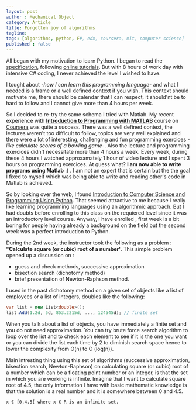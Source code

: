 ```yaml
---
layout: post
author : Mechanical Object
category: Article
title: Forgotten joy of algorithms
tagline: 
tags: [algorithms, python, F#, edx, coursera, mit, computer science]
published : false
---
```

<a href="" target="_blank"></a>
All began with my motivation to learn Python. I began to read the <a href="" target="_blank">specification</a>, following  <a href="" target="_blank">online tutorials</a>. But with 8 hours of work day with intensive C# coding, I never achieved the level I wished to have. 

I tought about *-how I can learn this programming language-* and what I needed is a frame or a well defined context if you wish. This context should motivate me, there should be calendar that I can respect, it should'nt be to hard to follow and I cannot give more than 4 hours per week.

So I decided to re-try the same schema I tried with Matlab. My recent experience with <a href="https://www.coursera.org/course/matlab" target="_blank">**Introduction to Programming with MATLAB**</a> course on <a href="https://www.coursera.org/" target="_blank">Coursera</a> was quite a success. There was a well defined context, the lectures weren't too difficult to follow, topics are very well explained and there were a lot of interesting, challenging and fun programming exercices *-like calculate scores of a bowling game-*. Also the lecture and programming exercices didn't necessitate more than 4 hours a week. Every week, during these 4 hours I watched approxamately 1 hour of video lecture and I spent 3 hours on programming exercices. At guess what? **I am now able to write programs using Matlab** :) . I am not an expert that is certain but the the goal I fixed to myself which was being able to write and reading other's code in Matlab is achieved.

So by looking over the web, I found <a href="https://www.edx.org/course/introduction-computer-science-mitx-6-00-1x-0" target="_blank">Introduction to Computer Science and Programming Using Python</a>. That seemed attractive to me because I really like learning programming languages using an algorithmic approach. But I had doubts before enrolling to this class on the requiered level since it was an introductory level course. Anyway, I have enrolled , first week is a bit boring for people having already a background on the field but the second week was a perfect introduction to Python. 

During the 2nd week, the instructor took the following as a problem : **"Calculate square (or cubic) root of a number'**. This simple problem opened up a discussion on :

* guess and check methods, successive approximation
* bisection search (dichotomy method)
* brief presentation of Newton-Raphson method. 

I used in the past dichotomy method on a given set of objects like a list of employees or a list of integers, doubles like the following:

```csharp
var list = new List<double>();
list.Add(1.2d, 5d, 853.2215d, ..., 124545d); // finite set
```

When you talk about a list of objects, you have immediately a finite set and you do not need approximation. You can try brute force search algorithm to loop over the list and to check each element to see if it is the one you want or you can divide the list each time by 2 to diminish search space hence to lower the complexity from O(n) to O (log(n)).

Main intresting thing using this set of algorithms (successive approximation, bisection search, Newton-Raphson) on calculating square (or cubic) root of a number which can be a floating point number or an integer, is that the set in which you are working is infinite. Imagine that I want to calculate square root of 4.5, the only information I have with basic mathematic knowledge is that the solution is a real number and it is somewhere between 0 and 4.5.

```
x € [0,4.5[ where x € R is an infinite set.
```

